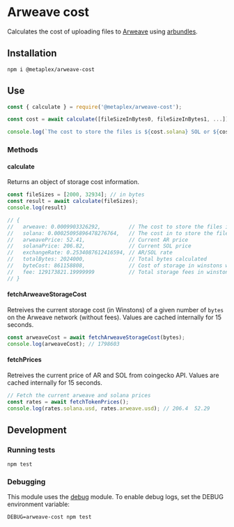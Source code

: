 # Arweave cost

Calculates the cost of uploading files to [Arweave](https://arweave.org/) using [arbundles](https://github.com/Bundlr-Network/arbundles).

## Installation

```
npm i @metaplex/arweave-cost
```

## Use

```js
const { calculate } = require('@metaplex/arweave-cost');

const cost = await calculate([fileSizeInBytes0, fileSizeInBytes1, ...]);

console.log(`The cost to store the files is ${cost.solana} SOL or ${cost.arweave} AR`);
```

### Methods

#### calculate

Returns an object of storage cost information.

```js
const fileSizes = [2000, 32934]; // in bytes
const result = await calculate(fileSizes);
console.log(result)

// {
//   arweave: 0.0009903326292,         // The cost to store the files in AR
//   solana: 0.00025095896478276764,   // The cost in to store the files in SOL
//   arweavePrice: 52.41,              // Current AR price
//   solanaPrice: 206.82,              // Current SOL price
//   exchangeRate: 0.2534087612416594, // AR/SOL rate
//   totalBytes: 2024000,              // Total bytes calculated
//   byteCost: 861158808,              // Cost of storage in winstons without fees
//   fee: 129173821.19999999           // Total storage fees in winstons
// }
```

#### fetchArweaveStorageCost

Retreives the current storage cost (in Winstons) of a given number of `bytes` on
the Arweave network (without fees). Values are cached internally for 15 seconds.

```js
const arweaveCost = await fetchArweaveStorageCost(bytes);
console.log(arweaveCost); // 1798603
```

#### fetchPrices

Retreives the current price of AR and SOL from coingecko API. Values are cached
internally for 15 seconds.

```js
// Fetch the current arweave and solana prices
const rates = await fetchTokenPrices();
console.log(rates.solana.usd, rates.arweave.usd); // 206.4  52.29
```

## Development

### Running tests

```
npm test
```

### Debugging

This module uses the [debug](https://github.com/visionmedia/debug) module. To
enable debug logs, set the DEBUG environment variable:

```
DEBUG=arweave-cost npm test
```